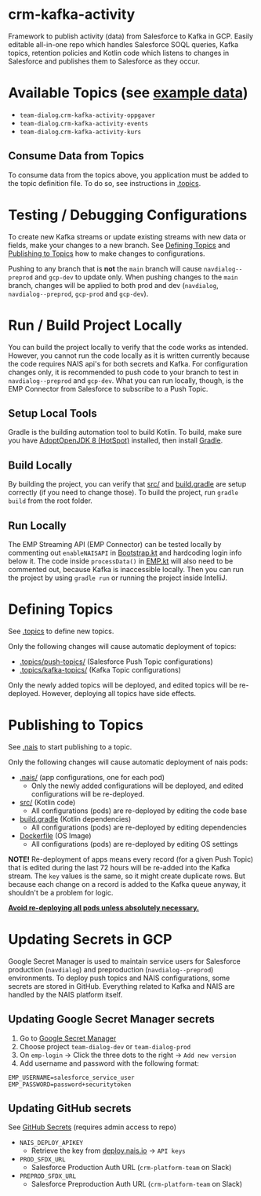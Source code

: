 # crm-kafka-activity

Framework to publish activity (data) from Salesforce to Kafka in GCP. Easily editable all-in-one repo which handles Salesforce SOQL queries, Kafka topics, retention policies and Kotlin code which listens to changes in Salesforce and publishes them to Salesforce as they occur.

# Available Topics (see [example data](/example-data))

- `team-dialog`.`crm-kafka-activity-oppgaver`
- `team-dialog`.`crm-kafka-activity-events`
- `team-dialog`.`crm-kafka-activity-kurs`
  <!-- - `team-dialog`.`crm-kafka-activity-interne-kontaktpersoner` -->
  <!-- - `team-dialog`.`crm-kafka-activity-bedriftsavtaler` -->
  <!-- - `team-dialog`.`crm-kafka-activity-kampanje` -->

## Consume Data from Topics

To consume data from the topics above, you application must be added to the topic definition file. To do so, see instructions in [.topics](/.topics).

# Testing / Debugging Configurations

To create new Kafka streams or update existing streams with new data or fields, make your changes to a new branch. See [Defining Topics](#defining-topics) and [Publishing to Topics](#publishing-to-topics) how to make changes to configurations.

Pushing to any branch that is **not** the `main` branch will cause `navdialog--preprod` and `gcp-dev` to update only. When pushing changes to the `main` branch, changes will be applied to both prod and dev (`navdialog`, `navdialog--preprod`, `gcp-prod` and `gcp-dev`).

# Run / Build Project Locally

You can build the project locally to verify that the code works as intended. However, you cannot run the code locally as it is written currently because the code requires NAIS api's for both secrets and Kafka. For configuration changes only, it is recommended to push code to your branch to test in `navdialog--preprod` and `gcp-dev`. What you can run locally, though, is the EMP Connector from Salesforce to subscribe to a Push Topic.

## Setup Local Tools

Gradle is the building automation tool to build Kotlin. To build, make sure you have [AdoptOpenJDK 8 (HotSpot)](https://adoptopenjdk.net) installed, then install [Gradle](https://gradle.org/install/).

## Build Locally

By building the project, you can verify that [src/](/src) and [build.gradle](/build.gradle) are setup correctly (if you need to change those). To build the project, run `gradle build` from the root folder.

## Run Locally

The EMP Streaming API (EMP Connector) can be tested locally by commenting out `enableNAISAPI` in [Bootstrap.kt](/src/main/kotlin/no/nav/crm/kafka/activity/Bootstrap.kt) and hardcoding login info below it. The code inside `processData()` in [EMP.kt](/src/main/kotlin/no/nav/crm/kafka/activity/EMP.kt) will also need to be commented out, because Kafka is inaccessible locally. Then you can run the project by using `gradle run` or running the project inside IntelliJ.

# Defining Topics

See [.topics](/.topics) to define new topics.

Only the following changes will cause automatic deployment of topics:

- [.topics/push-topics/](/.topics/push-topics) (Salesforce Push Topic configurations)
- [.topics/kafka-topics/](/.topics/kafka-topics) (Kafka Topic configurations)

Only the newly added topics will be deployed, and edited topics will be re-deployed. However, deploying all topics have side effects.

# Publishing to Topics

See [.nais](/.nais) to start publishing to a topic.

Only the following changes will cause automatic deployment of nais pods:

- [.nais/](/.nais) (app configurations, one for each pod)
  - Only the newly added configurations will be deployed, and edited configurations will be re-deployed.
- [src/](/src) (Kotlin code)
  - All configurations (pods) are re-deployed by editing the code base
- [build.gradle](/build.gradle) (Kotlin dependencies)
  - All configurations (pods) are re-deployed by editing dependencies
- [Dockerfile](/Dockerfile) (OS Image)
  - All configurations (pods) are re-deployed by editing OS settings

**NOTE!** Re-deployment of apps means every record (for a given Push Topic) that is edited during the last 72 hours will be re-added into the Kafka stream. The `key` values is the same, so it might create duplicate rows. But because each change on a record is added to the Kafka queue anyway, it shouldn't be a problem for logic.

**<ins>Avoid re-deploying all pods unless absolutely necessary.</ins>**

# Updating Secrets in GCP

Google Secret Manager is used to maintain service users for Salesforce production (`navdialog`) and preproduction (`navdialog--preprod`) environments. To deploy push topics and NAIS configurations, some secrets are stored in GitHub. Everything related to Kafka and NAIS are handled by the NAIS platform itself.

## Updating Google Secret Manager secrets

1. Go to [Google Secret Manager](https://console.cloud.google.com/security/secret-manager)
1. Choose project `team-dialog-dev` or `team-dialog-prod`
1. On `emp-login` → Click the three dots to the right → `Add new version`
1. Add username and password with the following format:

```
EMP_USERNAME=salesforce_service_user
EMP_PASSWORD=password+securitytoken
```

## Updating GitHub secrets

See [GitHub Secrets](https://github.com/navikt/crm-kafka-activity/settings/secrets/actions) (requires admin access to repo)

- `NAIS_DEPLOY_APIKEY`
  - Retrieve the key from [deploy.nais.io](https://deploy.nais.io/) → `API keys`
- `PROD_SFDX_URL`
  - Salesforce Production Auth URL (`crm-platform-team` on Slack)
- `PREPROD_SFDX_URL`
  - Salesforce Preproduction Auth URL (`crm-platform-team` on Slack)
